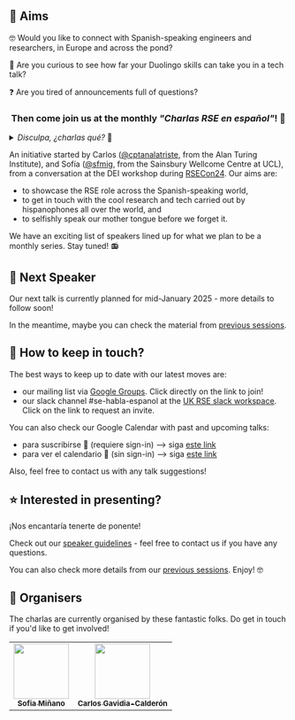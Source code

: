 <!-- ![banner](https://github.com/charlas-rse-espanol/.github/blob/main/profile/banner.png) -->

## 🎯 Aims 
🤓 Would you like to connect with Spanish-speaking engineers and researchers, in Europe and across the pond? 

🦉 Are you curious to see how far your Duolingo skills can take you in a tech talk? 

❓ Are you tired of announcements full of questions? 

<center>
<h3>Then come join us at the monthly <i>"Charlas RSE en español"</i>! 👏 
</h3>
</center>

<details>
<summary> <i> Disculpa, ¿charlas qué? </i> 🤔 </summary>

> RSE = research software engineer = ingeniero de software de investigación
>
> Si te gusta programar para la ciencia, o si te interesa cómo se hace software en la investigación, ¡sigue leyendo! 🚀
</details>


An initiative started by Carlos ([@cptanalatriste](https://github.com/cptanalatriste), from the Alan Turing Institute), and Sofía ([@sfmig](https://github.com/sfmig), from the Sainsbury Wellcome Centre at UCL), from a conversation at the DEI workshop during [RSECon24](https://rsecon24.society-rse.org/). Our aims are:
- to showcase the RSE role across the Spanish-speaking world, 
- to get in touch with the cool research and tech carried out by hispanophones all over the world, and 
- to selfishly speak our mother tongue before we forget it.

We have an exciting list of speakers lined up for what we plan to be a monthly series. Stay tuned! 📻


## 📢 Next Speaker 
Our next talk is currently planned for mid-January 2025 - more details to follow soon!

In the meantime, maybe you can check the material from [previous sessions](https://github.com/charlas-rse-espanol/.github/blob/main/profile/schedule.md).

<!---
Our next speaker will be **Diego Alonso Álvarez**, who will tell us how his experience in research and software led him to become head of the [RSE team](https://www.imperial.ac.uk/admin-services/ict/self-service/research-support/rcs/service-offering/research-software-engineering/) at Imperial College London. Click on the title to expand the abstract+bio below (en español) 👇 🧵

<details>
  <summary><h3> Diego Alonso Álvarez: <i>"Ingenieros de software de investigación: breve historia, cómo se hacen y a qué se dedican"</i></h3></summary>

> El software ha sido aplicado a la ciencia y la investigación prácticamente desde la aparición de los ordenadores, pero ha sido sólo recientemente cuando su uso se ha extendido tanto y es tan común en todas las ramas del conocimiento, que se ha hecho imposible negar lo innegable: que el software es una pieza clave de los resultados de una investigación que debe recibir la atención, el cuidado y el valor que se merecen. En esta charla, hablaré de mi viaje a lo largo de mi carrera investigadora, cómo he acabado donde he acabado como RSE - historias que seguro que resuenan con las de muchos otros RSEs -, y que iniciativas tiene en marcha el RSE Team del Imperial para lograr precisamente eso, que el software producido en investigación sea de la máxima calidad, valorado y creando impacto.
>
> El Dr. Diego Alonso Álvarez es físico con 13 años de experiencia en investigación en el ámbito académico, incluido un doctorado en nanoestructuras de semiconductores e investigación postdoctoral sobre nuevos conceptos de energía solar y células solares. Se unió al equipo de Ingeniería de Software de Investigación (RSE Team) del Imperial College de Londres en noviembre de 2018 y ha contribuido a decenas de proyectos desde entonces. Diego es Fellow del Software Sustainability Institute, miembro de la Society of Research Software Engineering, y le entusiasma promover los beneficios de las buenas prácticas de desarrollo de software entre otros investigadores. Su experiencia se centra en la sostenibilidad y la accesibilidad del software, especialmente en relación con el desarrollo de interfaces gráficas de usuario para software de investigación. Diego dirige el RSE Team dentro de los Servicios de Computación de Investigación del Imperial desde noviembre de 2021.
</details>

TLDR:
- 🗣️ *What?* ¡Tech talks en español!
- 🕓 *When?* 9th December 2024, 4pm UK time
- 📍 *How?* online and in-person at The Alan Turing Institute.
- 💃 A social visit to the pub after the talk to continue con el palique has been often reported...

We have limited spots for attending the talk in person, at the Alan Turing Institute office at the British Library. If interested, please email Carlos directly (cgavidia-calderon@turing.ac.uk)
-->

## 🦦 How to keep in touch?

The best ways to keep up to date with our latest moves are:
- our mailing list via [Google Groups](https://groups.google.com/g/rse-en-espaniol/). Click directly on the link to join!
- our slack channel #se-habla-espanol at the [UK RSE slack workspace](https://ukrse.slack.com). Click on the link to request an invite.

You can also check our Google Calendar with past and upcoming talks:
- para suscribirse 🤝 (requiere sign-in) --> siga [este link](https://calendar.google.com/calendar/u/1?cid=Y2hhcmxhcy5yc2UuZXNwYW5vbEBnbWFpbC5jb20)
- para ver el calendario 👀 (sin sign-in) --> siga [este link](https://calendar.google.com/calendar/embed?src=charlas.rse.espanol%40gmail.com&ctz=UTC)

Also, feel free to contact us with any talk suggestions!

## ⭐ Interested in presenting?
¡Nos encantaría tenerte de ponente!

Check out our [speaker guidelines](https://github.com/charlas-rse-espanol/.github/blob/main/profile/format.md) - feel free to contact us if you have any questions.

You can also check more details from our [previous sessions](https://github.com/charlas-rse-espanol/.github/blob/main/profile/schedule.md). Enjoy! 🤓


## 🤪 Organisers
The charlas are currently organised by these fantastic folks. Do get in touch if you'd like to get involved!
<!-- ALL-CONTRIBUTORS-LIST:START - Do not remove or modify this section -->
<!-- prettier-ignore-start -->
<!-- markdownlint-disable -->
<table>
  <tr>
	<td align="center">
		<a href="https://github.com/sfmig"><img src="https://avatars1.githubusercontent.com/u/33267254?v=4?s=100" width="100px;" alt=""/>
		<br />
			<sub> <b>Sofia Miñano</b> </sub>        
		</a>
		<br />
	</td>
	<!-- CONTRIBUTOR -->
	<td align="center">
		<a href="https://github.com/cptanalatriste"><img src="https://avatars.githubusercontent.com/u/1616531?v=4?s=100" width="100px;" alt=""/>
		<br />
			<sub> <b>Carlos Gavidia-Calderón</b> </sub>        
		</a>
		<br />
	</td>
	<!-- CONTRIBUTOR -->
  </tr>
</table>
<!-- markdownlint-restore -->
<!-- prettier-ignore-end -->

<!-- ALL-CONTRIBUTORS-LIST:END -->

